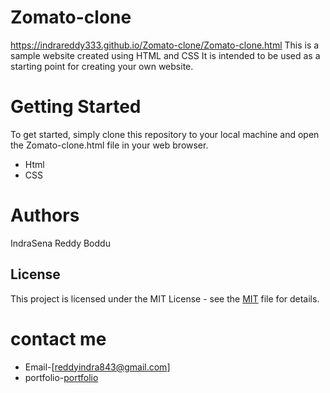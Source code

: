 # Zomato-clone
https://indrareddy333.github.io/Zomato-clone/Zomato-clone.html
This is a sample website created using HTML and CSS  It is intended to be used as a starting point for creating your own website.

# Getting Started
To get started, simply clone this repository to your local machine and open the Zomato-clone.html file in your web browser.
- Html
- CSS
# Authors
IndraSena Reddy Boddu
## License
This project is licensed under the MIT License - see the [MIT](https://github.com/indrareddy333/indrareddy333.github.io/blob/master/LICENSE/) file for details.

# contact me
- Email-[reddyindra843@gmail.com]
- portfolio-[portfolio](https://indrareddy333.github.io/My-Portfolio/)
